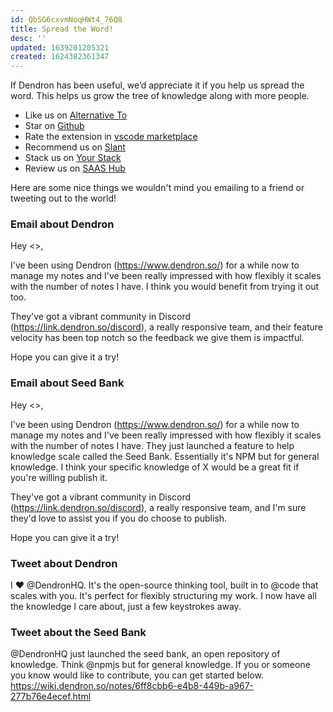 ```yaml
---
id: QbSG6cxvmNoqHWt4_76Q8
title: Spread the Word!
desc: ''
updated: 1639201205321
created: 1624382361347
---
```


If Dendron has been useful, we’d appreciate it if you help us spread the word. This helps us grow the tree of knowledge along with more people.

- Like us on [Alternative To](https://alternativeto.net/software/dendron/about/)
- Star on [Github](https://github.com/dendronhq/dendron)
- Rate the extension in [vscode marketplace](https://marketplace.visualstudio.com/items?itemName=dendron.dendron#review-details)
- Recommend us on [Slant](https://www.slant.co/topics/4962/viewpoints/44/~personal-knowledge-base-apps~dendron)
- Stack us on [Your Stack](https://yourstack.com/products/dendron)
- Review us on [SAAS Hub](https://www.saashub.com/dendron-alternatives)


Here are some nice things we wouldn't mind you emailing to a friend or tweeting out to the world! 
### Email about Dendron

Hey <>, 

I've been using Dendron (https://www.dendron.so/) for a while now to manage my notes and I've been really impressed with how flexibly it scales with the number of notes I have. I think you would benefit from trying it out too. 

They've got a vibrant community in Discord (https://link.dendron.so/discord), a really responsive team, and their feature velocity has been top notch so the feedback we give them is impactful. 

Hope you can give it a try! 

### Email about Seed Bank
Hey <>, 

I've been using Dendron (https://www.dendron.so/) for a while now to manage my notes and I've been really impressed with how flexibly it scales with the number of notes I have. They just launched a feature to help knowledge scale called the Seed Bank. Essentially it's NPM but for general knowledge. I think your specific knowledge of X would be a great fit if you're willing publish it.  

They've got a vibrant community in Discord (https://link.dendron.so/discord), a really responsive team, and I'm sure they'd love to assist you if you do choose to publish. 

Hope you can give it a try! 

### Tweet about Dendron

I ❤️ @DendronHQ. It's the open-source thinking tool, built in to @code that scales with you. It's perfect for flexibly structuring my work. I now have all the knowledge I care about, just a few keystrokes away. 

### Tweet about the Seed Bank

@DendronHQ just launched the seed bank, an open repository of knowledge. Think @npmjs but for general knowledge. If you or someone you know would like to contribute, you can get started below. 
https://wiki.dendron.so/notes/6ff8cbb6-e4b8-449b-a967-277b76e4ecef.html 